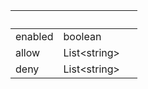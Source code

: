 <!-- Code generated for API Clients. DO NOT EDIT. -->

| &nbsp; | &nbsp; | &nbsp; |
|---|---|---|
| enabled | boolean |  |
| allow | List&lt;string&gt; |  |
| deny | List&lt;string&gt; |  |